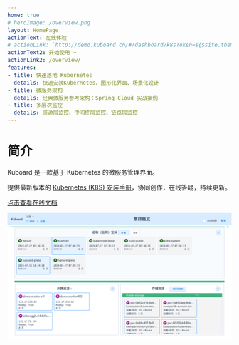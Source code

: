```yaml
---
home: true
# heroImage: /overview.png
layout: HomePage
actionText: 在线体验
# actionLink: `http://demo.kuboard.cn/#/dashboard?k8sToken=${$site.themeConfig.kuboardToken}`
actionText2: 开始使用 →
actionLink2: /overview/
features:
- title: 快速落地 Kubernetes
  details: 快速安装Kubernetes、图形化界面、场景化设计
- title: 微服务架构
  details: 经典微服务参考架构：Spring Cloud 实战案例
- title: 多层次监控
  details: 资源层监控、中间件层监控、链路层监控
---
```


# 简介

Kuboard 是一款基于 Kubernetes 的微服务管理界面。

提供最新版本的 [Kubernetes (K8S) 安装手册](https://www.kuboard.cn/install/install-k8s.html)，协同创作，在线答疑，持续更新。

[点击查看在线文档](https://www.kuboard.cn/#from_github)

![Demo](./overview/README.assets/1564841972085.gif)
